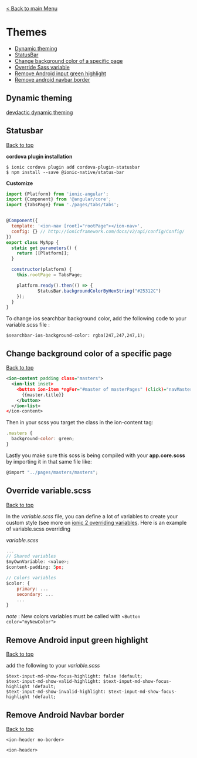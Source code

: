 [< Back to main Menu](https://github.com/gsoulie/Mobile-App-Development/blob/master/ionic2-test.md)    

# Themes

* [Dynamic theming](#dynamic-theming)    
* [StatusBar](#statusbar)    
* [Change background color of a specific page](#change-background-color-of-a-specific-page)    
* [Override Sass variable](#override-variable-sass)    
* [Remove Android input green highlight](#remove-android-input-green-highlight)    
* [Remove android navbar border](#remove-android-navbar-border)    

## Dynamic theming

[devdactic dynamic theming](https://devdactic.com/dynamic-theming-ionic/)    

## Statusbar
[Back to top](#themes)    

**cordova plugin installation**

```
$ ionic cordova plugin add cordova-plugin-statusbar
$ npm install --save @ionic-native/status-bar
```

**Customize**

```javascript
import {Platform} from 'ionic-angular';
import {Component} from '@angular/core';
import {TabsPage} from './pages/tabs/tabs';


@Component({
  template: '<ion-nav [root]="rootPage"></ion-nav>',
  config: {} // http://ionicframework.com/docs/v2/api/config/Config/
})
export class MyApp {
  static get parameters() {
    return [[Platform]];
  }

  constructor(platform) {
    this.rootPage = TabsPage;

    platform.ready().then(() => {
            StatusBar.backgroundColorByHexString("#25312C")
    });
  }
}
```

To change ios searchbar background color, add the following code to your variable.scss file :

```$searchbar-ios-background-color: rgba(247,247,247,1);```

## Change background color of a specific page
[Back to top](#themes)    

```xml
<ion-content padding class="masters">
  <ion-list inset>
    <button ion-item *ngFor="#master of masterPages" (click)="navMaster(master)">
      {{master.title}}
    </button>
  </ion-list>
</ion-content>
```

Then in your scss you target the class in the ion-content tag:

```javascript
.masters {
  background-color: green;
}
```

Lastly you make sure this scss is being compiled with your **app.core.scss** by importing it in that same file like:

```javascript
@import "../pages/masters/masters";
```

## Override variable.scss
[Back to top](#themes)    

In the *variable.scss* file, you can define a lot of variables to create your custom style (see more on [ionic 2 overriding variables](#https://ionicframework.com/docs/v2/theming/overriding-ionic-variables/). Here is an example of variable.scss overriding

*variable.scss*

```javascript
...
// Shared variables
$myOwnVariable: <value>;
$content-padding: 5px;

// Colors variables
$color: {
	primary: ...
	secondary: ...
	...
}

```

*note* : New colors variables must be called with ```<Button color="myNewColor">```

## Remove Android input green highlight
[Back to top](#themes)    

add the following to your *variable.scss*

```
$text-input-md-show-focus-highlight: false !default;
$text-input-md-show-valid-highlight: $text-input-md-show-focus-highlight !default;
$text-input-md-show-invalid-highlight: $text-input-md-show-focus-highlight !default;
```

## Remove Android Navbar border
[Back to top](#themes)    

```
<ion-header no-border>

<ion-header>
```
